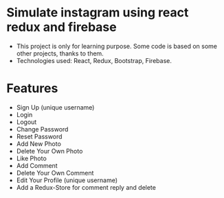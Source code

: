 # Simulate instagram using react redux and firebase

- This project is only for learning purpose. Some code is based on some other projects, thanks to them.
- Technologies used: React, Redux, Bootstrap, Firebase.

# Features

- Sign Up (unique username)
- Login
- Logout
- Change Password
- Reset Password
- Add New Photo
- Delete Your Own Photo
- Like Photo
- Add Comment
- Delete Your Own Comment
- Edit Your Profile (unique username)
- Add a Redux-Store for comment reply and delete